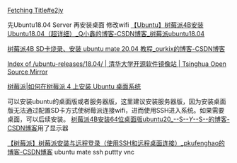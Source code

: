 [Fetching Title#e2jy](https://blog.csdn.net/qq_49860546/article/details/119323138)

先Ubuntu18.04 Server 再安装桌面  修改wifi
[【Ubuntu】树莓派4B安装Ubuntu18.04（超详细）_Q小鑫的博客-CSDN博客_树莓派ubuntu18.04](https://blog.csdn.net/qq_42108414/article/details/126069735?spm=1001.2101.3001.6650.2&utm_medium=distribute.pc_relevant.none-task-blog-2%7Edefault%7EYuanLiJiHua%7EPosition-2-126069735-blog-112290653.pc_relevant_aa_2&depth_1-utm_source=distribute.pc_relevant.none-task-blog-2%7Edefault%7EYuanLiJiHua%7EPosition-2-126069735-blog-112290653.pc_relevant_aa_2&utm_relevant_index=3)


[树莓派4B SD卡烧录、安装 ubuntu mate 20.04 教程_ourkix的博客-CSDN博客](https://blog.csdn.net/ourkix/article/details/113412367?spm=1001.2101.3001.6650.5&utm_medium=distribute.pc_relevant.none-task-blog-2%7Edefault%7ECTRLIST%7ERate-5-113412367-blog-112290653.pc_relevant_aa_2&depth_1-utm_source=distribute.pc_relevant.none-task-blog-2%7Edefault%7ECTRLIST%7ERate-5-113412367-blog-112290653.pc_relevant_aa_2&utm_relevant_index=6)


[Index of /ubuntu-releases/18.04/ | 清华大学开源软件镜像站 | Tsinghua Open Source Mirror](https://mirror.tuna.tsinghua.edu.cn/ubuntu-releases/18.04/)

[树莓派|如何在树莓派 4 上安装 Ubuntu 桌面系统](https://linux.cn/article-13817-1.html)

可以安装ubuntu的桌面版或者服务器版，这里建议安装服务器版，因为安装桌面版无法通过配置SD卡方式使树莓派连接wifi，进而使用SSH进入系统。如果需要桌面，可以后续安装。
[树莓派4B安装64位桌面版ubuntu20_--S--_Y_--S--的博客-CSDN博客](https://blog.csdn.net/Dream_run_better/article/details/112290653)用了显示器

[【树莓派】树莓派安装与远程登录（使用SSH和远程桌面连接）_pkufenghao的博客-CSDN博客](https://blog.csdn.net/iefenghao/article/details/88836303)
ubuntu mate ssh puttty vnc

